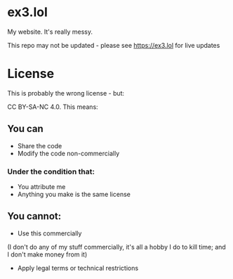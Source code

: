 # ex3.lol  
My website. It's really messy.  

This repo may not be updated - please see https://ex3.lol for live updates  

# License  
This is probably the wrong license - but:

CC BY-SA-NC 4.0. This means:

## You can
- Share the code
- Modify the code non-commercially
### Under the condition that:  
- You attribute me
- Anything you make is the same license

## You cannot:
- Use this commercially

(I don't do any of my stuff commercially, it's all a hobby I do to kill time; and I don't make money from it)
- Apply legal terms or technical restrictions

